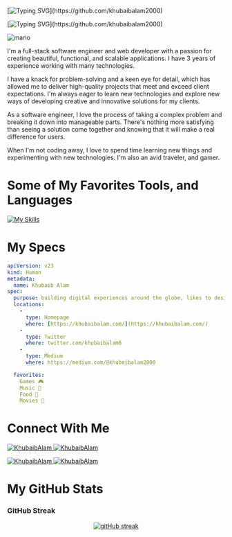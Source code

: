 [![Typing SVG](https://readme-typing-svg.demolab.com?font=Fira+Code&duration=5000&pause=1000&color=9046FF&width=435&lines=Hi,+My+Name+is+Khubaib+Alam.)](https://github.com/khubaibalam2000)

[![Typing SVG](https://readme-typing-svg.demolab.com?font=Fira+Code&duration=10000&pause=1000&color=9046FF&width=835&lines=Software+Engineer+-+Shaping+Future+With+Each+Stroke+Of+The+Keyboard.)](https://github.com/khubaibalam2000)

![mario](https://repository-images.githubusercontent.com/462900780/0a10af70-6cbf-46df-9071-0ff586a3b1d6)

I'm a full-stack software engineer and web developer with a passion for creating beautiful, functional, and scalable applications. I have 3 years of experience working with many technologies.

I have a knack for problem-solving and a keen eye for detail, which has allowed me to deliver high-quality projects that meet and exceed client expectations. I'm always eager to learn new technologies and explore new ways of developing creative and innovative solutions for my clients.

As a software engineer, I love the process of taking a complex problem and breaking it down into manageable parts. There's nothing more satisfying than seeing a solution come together and knowing that it will make a real difference for users.

When I'm not coding away, I love to spend time learning new things and experimenting with new technologies. I'm also an avid traveler, and gamer.

# Some of My Favorites Tools, and Languages

[![My Skills](https://skillicons.dev/icons?i=c,cs,cpp,java,py,.net,react,js,html,css,eclipse,git,github,linux,mysql,mssql,nodejs,postman,visualstudio,vscode)](https://github.com/ammansoomro)

# My Specs

```yaml
apiVersion: v23
kind: Human
metadata:
  name: Khubaib Alam
spec:
  purpose: building digital experiences around the globe, likes to design solid and scalable applications with great user experiences, trying to craft his imagination to create human-centered products.
  locations:
    - 
      type: Homepage
      where: [https://khubaibalam.com/](https://khubaibalam.com/)
    -
      type: Twitter
      where: twitter.com/khubaibalam6
    -
      type: Medium
      where: https://medium.com/@khubaibalam2000

  favorites:
    Games 🎮
    Music 🎵 
    Food 🍲 
    Movies 🍿 
```

# Connect With Me
<p align="left"> 
<a href="https://www.linkedin.com/in/khubaib-alam/" target="blank">
<img src="https://img.shields.io/badge/LinkedIn-0077B5?style=for-the-badge&logo=linkedin&logoColor=white" alt="KhubaibAlam" />
</a>
<a href="mailto:khubaibalam2000@gmail.com" target="blank">
<img src="https://img.shields.io/badge/Gmail-D14836?style=for-the-badge&logo=gmail&logoColor=white" alt="KhubaibAlam" />
</a>
</p>
<p align="left">
<a href="https://www.instagram.com/khubaib_alam_ak/" target="blank">
<img src="https://img.shields.io/badge/Instagram-E4405F?style=for-the-badge&logo=instagram&logoColor=white" alt="KhubaibAlam" />
</a>
<a href="https://twitter.com/khubaibalam6" target="blank">
<img src="https://img.shields.io/badge/Twitter-1DA1F2?style=for-the-badge&logo=twitter&logoColor=white" alt="KhubaibAlam" />
</a>
</p>

# My GitHub Stats

### GitHub Streak
<div align="center">

[![gitHub streak](https://github-readme-streak-stats.herokuapp.com?user=khubaibalam2000&hide_border=true&date_format=M%20j%5B%2C%20Y%5D&background=DD272700&stroke=9046FF&ring=9046FF&fire=9046FF&currStreakNum=9046FF&sideNums=9046FF&currStreakLabel=9046FF&sideLabels=9046FF&dates=9046FF)](https://github.com/khubaibalam2000)

</div>
